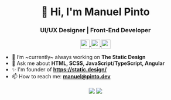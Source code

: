 <!-- Heading -->
  <h1 align="center">👋 Hi, I'm Manuel Pinto</h1>
  <!-- Subheading -->
  <h3 align="center">UI/UX Designer | Front-End Developer</h3>

  <!-- Social Buttons -->
  <p align="center">
    <!-- CodePen -->
    <a href="https://codepen.io/P1N2O" target="_blank">
      <img align="center" src="https://cdn.jsdelivr.net/npm/simple-icons@3.0.1/icons/codepen.svg" height="25" width="25" />
    </a>
    <!-- Twitter -->
    <a href="https://twitter.com/P1N2O" target="_blank">
      <img align="center" src="https://cdn.jsdelivr.net/npm/simple-icons@3.0.1/icons/twitter.svg" height="25" width="25" />
    </a>
    <!-- Behance -->
    <a href="https://behance.net/P1N2O" target="_blank">
      <img align="center" src="https://cdn.jsdelivr.net/npm/simple-icons@3.0.1/icons/behance.svg" height="25" width="25" />
    </a>
  </p>

  - 🔭 I’m ~currently~ always working on **The Static Design**
  - 💬 Ask me about **HTML, SCSS, JavaScript/TypeScript, Angular**
  - ✨ I'm founder of **https://static.design/**
  - 📫 How to reach me: **manuel@pinto.dev**
  <!-- - 🌱 I’m currently learning ... -->
  <!-- - 👯 I’m looking to collaborate on ... -->
  <!-- - 🤔 I’m looking for help with ... -->
  <!-- - 😄 Pronouns: ... -->
  <!-- - ⚡ Fun fact: ... -->

  <p align="center">
  <!-- Github Status -->
  <img align="center" src="https://github-readme-stats.vercel.app/api?username=P1N2O&layout=compact&show_icons=true&include_all_commits=true&count_private=true&line_height=28"/>
  <!-- Most Used Languages -->
  <img align="center" src="https://github-readme-stats.vercel.app/api/top-langs/?username=P1N2O&layout=compact&langs_count=10" />
  </p>
